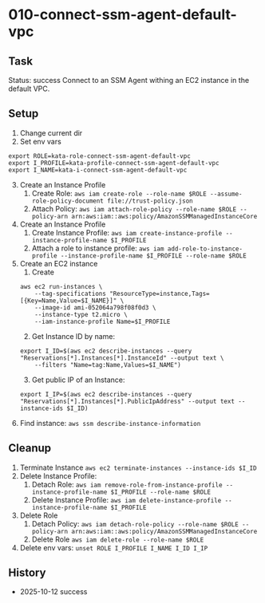 # 010-connect-ssm-agent-default-vpc

## Task
Status: success
Connect to an SSM Agent withing an EC2 instance in the default VPC.

## Setup
1. Change current dir
2. Set env vars
```shell
export ROLE=kata-role-connect-ssm-agent-default-vpc
export I_PROFILE=kata-profile-connect-ssm-agent-default-vpc
export I_NAME=kata-i-connect-ssm-agent-default-vpc
```
3. Create an Instance Profile
	1. Create Role: `aws iam create-role --role-name $ROLE --assume-role-policy-document file://trust-policy.json`
	2. Attach Policy: `aws iam attach-role-policy --role-name $ROLE --policy-arn arn:aws:iam::aws:policy/AmazonSSMManagedInstanceCore`
4. Create an Instance Profile
	1. Create Instance Profile: `aws iam create-instance-profile --instance-profile-name $I_PROFILE`
	2. Attach a role to instance profile: `aws iam add-role-to-instance-profile --instance-profile-name $I_PROFILE --role-name $ROLE`
5. Create an EC2 instance
    1. Create
    ```shell
    aws ec2 run-instances \
        --tag-specifications "ResourceType=instance,Tags=[{Key=Name,Value=$I_NAME}]" \
        --image-id ami-052064a798f08f0d3 \
        --instance-type t2.micro \
        --iam-instance-profile Name=$I_PROFILE
    ```
	2. Get Instance ID by name:
	```shell
	export I_ID=$(aws ec2 describe-instances --query "Reservations[*].Instances[*].InstanceId" --output text \
  		--filters "Name=tag:Name,Values=$I_NAME")
	```
	3. Get public IP of an Instance:
	```shell
	export I_IP=$(aws ec2 describe-instances --query "Reservations[*].Instances[*].PublicIpAddress" --output text --instance-ids $I_ID)
	```
6. Find instance: `aws ssm describe-instance-information`

## Cleanup
1. Terminate Instance `aws ec2 terminate-instances --instance-ids $I_ID`
2. Delete Instance Profile: 
	1. Detach Role: `aws iam remove-role-from-instance-profile --instance-profile-name $I_PROFILE --role-name $ROLE`
	2. Delete Instance Profile: `aws iam delete-instance-profile --instance-profile-name $I_PROFILE`
3. Delete Role
	1. Detach Policy: `aws iam detach-role-policy --role-name $ROLE --policy-arn arn:aws:iam::aws:policy/AmazonSSMManagedInstanceCore`
	2. Delete Role `aws iam delete-role --role-name $ROLE`
4. Delete env vars: `unset ROLE I_PROFILE I_NAME I_ID I_IP`

## History
- 2025-10-12 success
